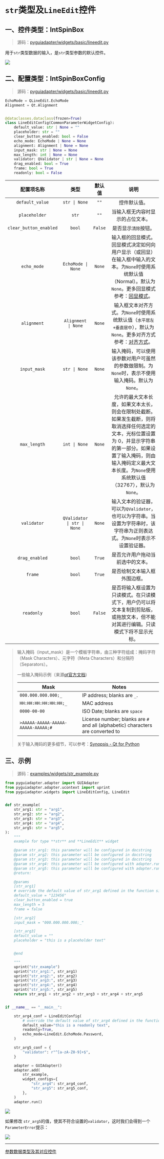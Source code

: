 # `str`类型及`LineEdit`控件

## 一、控件类型：IntSpinBox

> 源码：[pyguiadapter/widgets/basic/lineedit.py]()

用于`str`类型数据的输入，是`str`类型参数的默认控件。

![](../images/lineedit.png)

## 二、配置类型：IntSpinBoxConfig

> 源码：[pyguiadapter/widgets/basic/lineedit.py]() 

```python
EchoMode = QLineEdit.EchoMode
Alignment = Qt.Alignment


@dataclasses.dataclass(frozen=True)
class LineEditConfig(CommonParameterWidgetConfig):
    default_value: str | None = ""
    placeholder: str = ""
    clear_button_enabled: bool = False
    echo_mode: EchoMode | None = None
    alignment: Alignment | None = None
    input_mask: str | None = None
    max_length: int | None = None
    validator: QValidator | str | None = None
    drag_enabled: bool = True
    frame: bool = True
    readonly: bool = False
```



|       配置项名称       |            类型             | 默认值  |                             说明                             |
| :--------------------: | :-------------------------: | :-----: | :----------------------------------------------------------: |
|    `default_value`     |        `str \| None`        |  `""`   |                         控件默认值。                         |
|     `placeholder`      |            `str`            |  `""`   |               当输入框无内容时显示的占位文本。               |
| `clear_button_enabled` |           `bool`            | `False` |                     是否显示`清除`按钮。                     |
|      `echo_mode`       |     `EchoMode \| None`      | `None`  | 输入框的回显模式。回显模式决定如何向用户显示（或回显）在输入框中输入的文本。为`None`时使用系统默认值（Normal）。默认为`None`。更多回显模式参考：[回显模式](https://doc.qt.io/qtforpython-6/PySide6/QtWidgets/QLineEdit.html#PySide6.QtWidgets.QLineEdit.EchoMode)。 |
|      `alignment`       |     `Alignment \| None`     | `None`  | 输入框文本对齐方式。为`None`时使用系统默认值（`水平居左+垂直居中`），默认为`None`。更多对齐方式参考：[对齐方式](https://doc.qt.io/qtforpython-6/PySide6/QtWidgets/QLineEdit.html#PySide6.QtWidgets.QLineEdit.alignment)。 |
|      `input_mask`      |        `str \| None`        | `None`  | 输入掩码，可以使用该参数对用户可虽然的参数做限制。为`None`时，表示不使用输入掩码。默认为`None`。 |
|      `max_length`      |        `int \| None`        | `None`  | 允许的最大文本长度，如果文本太长，则会在限制处截断。如果发生截断，则将取消选择任何选定的文本，光标位置设置为 0，并显示字符串的第一部分。如果设置了输入掩码，则由输入掩码定义最大文本长度。为`None`使用系统默认值（32767），默认为`None`。 |
|      `validator`       | `QValidator \| str \| None` | `None`  | 输入文本的验证器，可以为`QValidator`，也可以为字符串。当设置为字符串时，该字符串为正则表达式。为`None`时表示不设置验证器。 |
|     `drag_enabled`     |           `bool`            | `True`  |               是否允许用户拖动当前选中的文本。               |
|        `frame`         |           `bool`            | `True`  |                 是否绘制文本输入框外围边框。                 |
|       `readonly`       |           `bool`            | `False` | 是否将输入框设置为只读模式。在只读模式下，用户仍可以将文本复制到剪贴板，或拖放文本，但不能对其进行编辑。只读模式下将不显示光标。 |

> 输入掩码（input_mask）是一个模板字符串，由三种字符组成：掩码字符（Mask Characters）、元字符（Meta Characters）和分隔符（Separators）。
>
> 一些输入掩码示例（来源[qt官方文档](https://doc.qt.io/qtforpython-6/PySide6/QtWidgets/QLineEdit.html#PySide6.QtWidgets.QLineEdit.inputMask))
>
> | Mask                               | Notes                                                        |
> | ---------------------------------- | ------------------------------------------------------------ |
> | `000.000.000.000;_`                | IP address; blanks are `_`.                                  |
> | `HH:HH:HH:HH:HH:HH;_`              | MAC address                                                  |
> | `0000-00-00`                       | ISO Date; blanks are `space`                                 |
> | `>AAAAA-AAAAA-AAAAA-AAAAA-AAAAA;#` | License number; blanks are `#` and all (alphabetic) characters are converted to |
>
> 关于输入掩码的更多细节，可以参考：[Synopsis - Qt for Python](https://doc.qt.io/qtforpython-6/PySide6/QtWidgets/QLineEdit.html#PySide6.QtWidgets.QLineEdit.inputMask)





## 三、示例

> 源码：[examples/widgets/str_example.py]()



```python
from pyguiadapter.adapter import GUIAdapter
from pyguiadapter.adapter.ucontext import uprint
from pyguiadapter.widgets import LineEditConfig, LineEdit


def str_example(
    str_arg1: str = "arg1",
    str_arg2: str = "arg2",
    str_arg3: str = "arg3",
    str_arg4: str = "arg4",
    str_arg5: str = "arg5",
):
    """
    example for type **str** and **LineEdit** widget

    @param str_arg1: this parameter will be configured in docstring
    @param str_arg2: this parameter will be configured in docstring
    @param str_arg3: this parameter will be configured in docstring
    @param str_arg4: this parameter will be configured with adapter.run() via a LineEditConfig object
    @param str_arg5: this parameter will be configured with adapter.run() via a dict
    @return:

    @params
    [str_arg1]
    # override the default value of str_arg1 defined in the function signature
    default_value = "123456"
    clear_button_enabled = true
    max_length = 5
    frame = false

    [str_arg2]
    input_mask = "000.000.000.000;_"

    [str_arg3]
    default_value = ""
    placeholder = "this is a placeholder text"


    @end

    """
    uprint("str_example")
    uprint("str_arg1:", str_arg1)
    uprint("str_arg2:", str_arg2)
    uprint("str_arg3:", str_arg3)
    uprint("str_arg4:", str_arg4)
    uprint("str_arg5:", str_arg5)
    return str_arg1 + str_arg2 + str_arg3 + str_arg4 + str_arg5


if __name__ == "__main__":

    str_arg4_conf = LineEditConfig(
        # override the default value of str_arg4 defined in the function signature
        default_value="this is a readonly text",
        readonly=True,
        echo_mode=LineEdit.EchoMode.Password,
    )

    str_arg5_conf = {
        "validator": r"^[a-zA-Z0-9]+$",
    }

    adapter = GUIAdapter()
    adapter.add(
        str_example,
        widget_configs={
            "str_arg4": str_arg4_conf,
            "str_arg5": str_arg5_conf,
        },
    )
    adapter.run()

```

<img src="../images/str_example.png" />



如果修改 `str_arg5`的值，使其不符合设置的`validator`，这时我们会得到一个`ParameterError`提示：

<img src="../images/str_example_err.png" />



---

[参数数据类型及其对应控件](widgets/types_and_widgets.md)